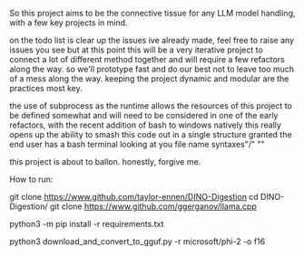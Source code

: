 So this project aims to be the connective tissue for any LLM model handling, with a few key projects in mind. 

on the todo list is clear up the issues ive already made, feel free to raise any issues you see but at this point this will be a very iterative project to connect a lot of different method together and will require a few refactors along the way. so we'll prototype fast and do our best not to leave too much of a mess along the way. keeping the project dynamic and modular are the practices most key.

the use of subprocess as the runtime allows the resources of this project to be defined somewhat and will need to be considered in one of the early refactors, with the recent addition of bash to windows natively this really opens up the ability to smash this code out in a single structure granted the end user has a bash terminal looking at you file name syntaxes"/" "\"

this project is about to ballon. honestly, forgive me.



How to run:

git clone https://www.github.com/taylor-ennen/DINO-Digestion
cd DINO-Digestion/
git clone https://www.github.com/ggerganov/llama.cpp

python3 -m pip install -r requirements.txt

python3 download_and_convert_to_gguf.py -r microsoft/phi-2 -o f16


